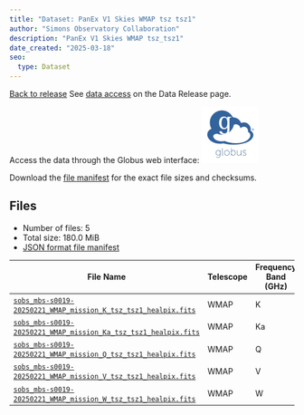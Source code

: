 ```yaml
---
title: "Dataset: PanEx V1 Skies WMAP tsz tsz1"
author: "Simons Observatory Collaboration"
description: "PanEx V1 Skies WMAP tsz_tsz1"
date_created: "2025-03-18"
seo:
  type: Dataset
---
```


[Back to release](./panexv1-wmap.html#datasets)
See [data access](./panexv1-wmap.html#data-access) on the Data Release page.

Access the data through the Globus web interface: [![Download via Globus](images/globus-logo.png)](https://app.globus.org/file-manager?origin_id=53b2a147-ae9d-4bbf-9d18-3b46d133d4bb&origin_path=%2Fpanexp_v1_wmap%2Ftsz_tsz1%2F)

Download the [file manifest](https://g-0a470a.6b7bd8.0ec8.data.globus.org/panexp_v1_wmap/tsz_tsz1/manifest.json) for the exact file sizes and checksums.

## Files

- Number of files: 5
- Total size: 180.0 MiB
- [JSON format file manifest](https://g-0a470a.6b7bd8.0ec8.data.globus.org/panexp_v1_wmap/tsz_tsz1/manifest.json)

|                                                                                               File Name                                                                                               | Telescope | Frequency Band (GHz) | Pixelization |   Size   |
| ----------------------------------------------------------------------------------------------------------------------------------------------------------------------------------------------------- | --------- | -------------------- | ------------ | -------- |
| [`sobs_mbs-s0019-20250221_WMAP_mission_K_tsz_tsz1_healpix.fits`](https://g-0a470a.6b7bd8.0ec8.data.globus.org/panexp_v1_wmap/tsz_tsz1/sobs_mbs-s0019-20250221_WMAP_mission_K_tsz_tsz1_healpix.fits)   | WMAP      | K                    | healpix      | 36.0 MiB |
| [`sobs_mbs-s0019-20250221_WMAP_mission_Ka_tsz_tsz1_healpix.fits`](https://g-0a470a.6b7bd8.0ec8.data.globus.org/panexp_v1_wmap/tsz_tsz1/sobs_mbs-s0019-20250221_WMAP_mission_Ka_tsz_tsz1_healpix.fits) | WMAP      | Ka                   | healpix      | 36.0 MiB |
| [`sobs_mbs-s0019-20250221_WMAP_mission_Q_tsz_tsz1_healpix.fits`](https://g-0a470a.6b7bd8.0ec8.data.globus.org/panexp_v1_wmap/tsz_tsz1/sobs_mbs-s0019-20250221_WMAP_mission_Q_tsz_tsz1_healpix.fits)   | WMAP      | Q                    | healpix      | 36.0 MiB |
| [`sobs_mbs-s0019-20250221_WMAP_mission_V_tsz_tsz1_healpix.fits`](https://g-0a470a.6b7bd8.0ec8.data.globus.org/panexp_v1_wmap/tsz_tsz1/sobs_mbs-s0019-20250221_WMAP_mission_V_tsz_tsz1_healpix.fits)   | WMAP      | V                    | healpix      | 36.0 MiB |
| [`sobs_mbs-s0019-20250221_WMAP_mission_W_tsz_tsz1_healpix.fits`](https://g-0a470a.6b7bd8.0ec8.data.globus.org/panexp_v1_wmap/tsz_tsz1/sobs_mbs-s0019-20250221_WMAP_mission_W_tsz_tsz1_healpix.fits)   | WMAP      | W                    | healpix      | 36.0 MiB |
